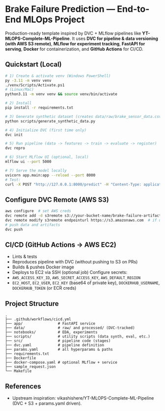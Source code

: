 # Brake Failure Prediction — End-to-End MLOps Project

Production-ready template inspired by DVC + MLflow pipelines like **YT-MLOPS-Complete-ML-Pipeline**.
It uses **DVC for pipeline & data versioning (with AWS S3 remote)**, **MLflow for experiment tracking**, **FastAPI for serving**,
**Docker** for containerization, and **GitHub Actions** for CI/CD.

## Quickstart (Local)

```bash
# 1) Create & activate venv (Windows PowerShell)
py -3.11 -m venv venv
./venv/Scripts/Activate.ps1
# (Linux/Mac)
python3.11 -m venv venv && source venv/bin/activate

# 2) Install
pip install -r requirements.txt

# 3) Generate synthetic dataset (creates data/raw/brake_sensor_data.csv)
python scripts/generate_synthetic_data.py

# 4) Initialize DVC (first time only)
dvc init

# 5) Run pipeline (data -> features -> train -> evaluate -> register)
dvc repro

# 6) Start MLflow UI (optional, local)
mlflow ui --port 5000

# 7) Serve the model locally
uvicorn app.main:app --reload --port 8000
# Test:
curl -X POST "http://127.0.0.1:8000/predict" -H "Content-Type: application/json" -d @sample_request.json
```

## Configure DVC Remote (AWS S3)

```bash
aws configure  # set AWS creds
dvc remote add -d s3remote s3://your-bucket-name/brake-failure-artifacts
dvc remote modify s3remote endpointurl https://s3.amazonaws.com  # if using AWS S3
# push data and artifacts
dvc push
```

## CI/CD (GitHub Actions -> AWS EC2)

- Lints & tests
- Reproduces pipeline with DVC (without pushing to S3 on PRs)
- Builds & pushes Docker image
- Deploys to EC2 via SSH (optional job)
Configure secrets:
- `AWS_ACCESS_KEY_ID`, `AWS_SECRET_ACCESS_KEY`, `AWS_DEFAULT_REGION`
- `EC2_HOST`, `EC2_USER`, `EC2_KEY` (base64 of private key), `DOCKERHUB_USERNAME`, `DOCKERHUB_TOKEN` (or ECR creds)

## Project Structure

```
.
├── .github/workflows/cicd.yml
├── app/                # FastAPI service
├── data/               # raw/ and processed/ (DVC-tracked)
├── notebooks/          # EDA, experiments
├── scripts/            # utility scripts (data synth, eval, etc.)
├── src/                # pipeline code (stages)
├── dvc.yaml            # pipeline definition
├── params.yaml         # all hyperparams & paths
├── requirements.txt
├── Dockerfile
├── docker-compose.yaml # optional MLflow + service
├── sample_request.json
└── Makefile
```

## References
- Upstream inspiration: vikashishere/YT-MLOPS-Complete-ML-Pipeline (DVC + S3 + params.yaml driven).